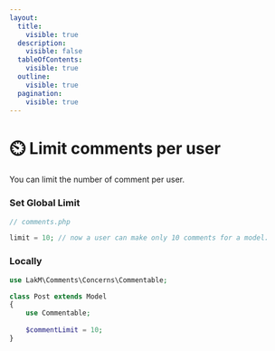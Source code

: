 ```yaml
---
layout:
  title:
    visible: true
  description:
    visible: false
  tableOfContents:
    visible: true
  outline:
    visible: true
  pagination:
    visible: true
---
```


# ⏲️ Limit comments per user

You can limit the number of comment per user.

### Set Global Limit

```php
// comments.php

limit = 10; // now a user can make only 10 comments for a model. 
```

### Locally

```php
use LakM\Comments\Concerns\Commentable;

class Post extends Model
{
    use Commentable;
    
    $commentLimit = 10;
}
```
